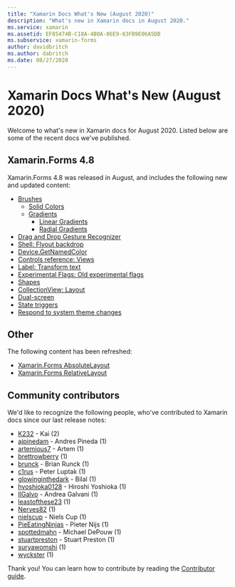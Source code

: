 ```yaml
---
title: "Xamarin Docs What's New (August 2020)"
description: "What's new in Xamarin docs in August 2020."
ms.service: xamarin
ms.assetid: EF85474B-C18A-4B0A-86E9-83FB9E06A5DB
ms.subservice: xamarin-forms
author: davidbritch
ms.author: dabritch
ms.date: 08/27/2020
---
```


# Xamarin Docs What's New (August 2020)

Welcome to what's new in Xamarin docs for August 2020. Listed below are some of the recent docs we've published.

## Xamarin.Forms 4.8

Xamarin.Forms 4.8 was released in August, and includes the following new and updated content:

- [Brushes](~/xamarin-forms/user-interface/brushes/index.md)
  - [Solid Colors](~/xamarin-forms/user-interface/brushes/solidcolor.md)
  - [Gradients](~/xamarin-forms/user-interface/brushes/gradient.md)
    - [Linear Gradients](~/xamarin-forms/user-interface/brushes/lineargradient.md)
    - [Radial Gradients](~/xamarin-forms/user-interface/brushes/radialgradient.md)
- [Drag and Drop Gesture Recognizer](~/xamarin-forms/app-fundamentals/gestures/drag-and-drop.md)
- [Shell: Flyout backdrop](~/xamarin-forms/app-fundamentals/shell/flyout.md#flyout-backdrop)
- [Device.GetNamedColor](~/xamarin-forms/platform/device.md#devicegetnamedcolor)
- [Controls reference: Views](~/xamarin-forms/user-interface/controls/views.md)
- [Label: Transform text](~/xamarin-forms/user-interface/text/label.md#transform-text)
- [Experimental Flags: Old experimental flags](~/xamarin-forms/internals/experimental-flags.md#old-experimental-flags)    
- [Shapes](~/xamarin-forms/user-interface/shapes/index.md)
- [CollectionView: Layout](~/xamarin-forms/user-interface/collectionview/layout.md)
- [Dual-screen](~/xamarin-forms/app-fundamentals/dual-screen/index.md)
- [State triggers](~/xamarin-forms/app-fundamentals/triggers.md#state-triggers)
- [Respond to system theme changes](~/xamarin-forms/user-interface/theming/system-theme-changes.md)

## Other

The following content has been refreshed:

- [Xamarin.Forms AbsoluteLayout](~/xamarin-forms/user-interface/layouts/absolutelayout.md)
- [Xamarin.Forms RelativeLayout](~/xamarin-forms/user-interface/layouts/relativelayout.md)

## Community contributors

We'd like to recognize the following people, who've contributed to Xamarin docs since our last release notes:

- [K232](https://github.com/K232) - Kai (2)
- [ajpinedam](https://github.com/ajpinedam) - Andres Pineda (1)
- [artemious7](https://github.com/artemious7) - Artem (1)
- [brettrowberry](https://github.com/brettrowberry) (1)
- [brunck](https://github.com/brunck) - Brian Runck (1)
- [c1rus](https://github.com/c1rus) - Peter Luptak (1)
- [glowinginthedark](https://github.com/glowinginthedark) - Bilal (1)
- [hyoshioka0128](https://github.com/hyoshioka0128) - Hiroshi Yoshioka (1)
- [IlGalvo](https://github.com/IlGalvo) - Andrea Galvani (1)
- [leastofthese23](https://github.com/leastofthese23) (1)
- [Nerves82](https://github.com/Nerves82) (1)
- [nielscup](https://github.com/nielscup) - Niels Cup (1)
- [PieEatingNinjas](https://github.com/PieEatingNinjas) - Pieter Nijs (1)
- [spottedmahn](https://github.com/spottedmahn) - Michael DePouw (1)
- [stuartpreston](https://github.com/stuartpreston) - Stuart Preston (1)
- [suryawomshi](https://github.com/suryawomshi) (1)
- [wyckster](https://github.com/wyckster) (1)

Thank you! You can learn how to contribute by reading the [Contributor guide](https://github.com/MicrosoftDocs/xamarin-docs/blob/live/CONTRIBUTING.md).
